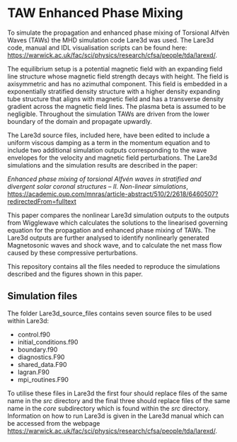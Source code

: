# TAW Enhanced Phase Mixing

To simulate the propagation and enhanced phase mixing of Torsional Alfv&egrave;n Waves (TAWs) the MHD simulation code Lare3d was used. The Lare3d code, manual and IDL visualisation scripts can be found here:  https://warwick.ac.uk/fac/sci/physics/research/cfsa/people/tda/larexd/.

The equilibrium setup is a potential magnetic field with an expanding field line structure whose magnetic field strength decays with height. The field is axisymmetric and has no azimuthal component. This field is embedded in a exponentially stratified density structure with a higher density expanding tube structure that aligns with magnetic field and has a transverse density gradient across the magnetic field lines. The plasma beta is assumed to be negligible. Throughout the simulation TAWs are driven from the lower boundary of the domain and propagate upwardly.

The Lare3d source files, included here, have been edited to include a uniform viscous damping as a term in the momentum equation and to include two additional simulation outputs corresponding to the wave envelopes for the velocity and magnetic field perturbations. The Lare3d simulations and the simulation results are described in the paper:

*Enhanced phase mixing of torsional Alfvén waves in stratified and divergent solar coronal structures – II. Non-linear simulations*, https://academic.oup.com/mnras/article-abstract/510/2/2618/6460507?redirectedFrom=fulltext

This paper compares the nonlinear Lare3d simulation outputs to the outputs from Wigglewave which calculates the solutions to the linearised governing equation for the propagation and enhanced phase mixing of TAWs. The Lare3d outputs are further analysed to identify nonlinearly generated Magnetosonic waves and shock wave, and to calculate the net mass flow caused by these compressive perturbations.

This repository contains all the files needed to reproduce the simulations described and the figures shown in this paper. 

## Simulation files

The folder Lare3d_source_files contains seven source files to be used within Lare3d:

- control.f90
- initial_conditions.f90
- boundary.f90
- diagnostics.F90
- shared_data.F90
- lagran.F90
- mpi_routines.F90

To utilise these files in Lare3d the first four should replace files of the same name in the *src* directory and the final three should replace files of the same name in the *core* subdirectory which is found within the *src* directory. Information on how to run Lare3d is given in the Lare3d manual which can be accessed from the webpage https://warwick.ac.uk/fac/sci/physics/research/cfsa/people/tda/larexd/.

